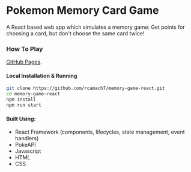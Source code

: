 # Pokemon Memory Card Game
A React based web app which simulates a memory game: Get points for choosing a card, but don't choose the same card twice!

### How To Play

[GitHub Pages](https://rcamach7.github.io/memory-game-react/).

#### Local Installation & Running
```bash
git clone https://github.com/rcamach7/memory-game-react.git
cd memory-game-react
npm install
npm run start
```

#### Built Using:

- React Framework (components, lifecycles, state management, event handlers)
- PokeAPI
- Javascript
- HTML
- CSS